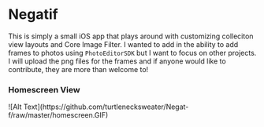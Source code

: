 # Negatif
This is simply a small iOS app that plays around with customizing colleciton view layouts and Core Image Filter. I wanted to add in the ability to add frames to photos using `PhotoEditorSDK` but I want to focus on other projects. I will upload the png files for the frames and if anyone would like to contribute, they are more than welcome to!

<h3> Homescreen View </h3>
![Alt Text](https://github.com/turtlenecksweater/Negat-f/raw/master/homescreen.GIF)

